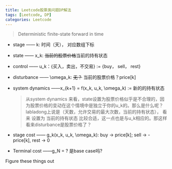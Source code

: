 ```yaml
---
title: Leetcode股票类问题DP解法
tags: [Leetcode, DP]
categories: Leetcode
---
```

> Deterministic    finite-state    forward in time

- stage —— k: 时间（天）， 对应数组下标
- state —— x_k: ~~当前的股票价格~~当前的持有状态
- control —— u_k：{买入，卖出，不交易} := {buy， sell， rest}
- disturbance —— \omega_k: ~~无？~~ 当前的股票价格？price[k]
- system dynamics ——x_{k+1} = f(x_k, u_k, \omega_k) := 新的的持有状态

  > 从system dynamics 来看，state设置为股票价格似乎是不合理的，因为股票价格的变动在这个情境中是独立于你的u_k的。那么是什么呢？labladong上说是（天数，允许交易的最大次数，当前的持有状态）， 看来 设置为 当前的持有状态 比较合适，这一点也是与u_k相应的。那这样看来disturbance是股票价格了？
  >
- stage cost —— g_k(x_k, u_k, \omega_k): buy -> price[k]; sell -> -price[k], rest -> 0
- Terminal cost ——g_N = ?  是base case吗?

Figure these things out
